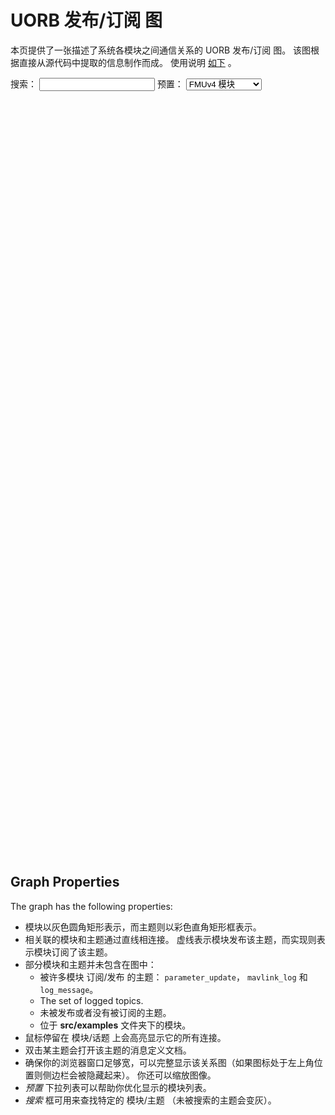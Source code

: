 # UORB 发布/订阅 图

<!--
Note: this page is disabled for now, as the graph is too incomplete and requires support for uORB::Subscription, uORB::Publication and library code
-->

本页提供了一张描述了系统各模块之间通信关系的 UORB 发布/订阅 图。 该图根据直接从源代码中提取的信息制作而成。 使用说明 [如下](#instructions) 。

搜索： <input id="search" type="text" /> 预置： <select id ="select-graph" name="select-graph"> <option value='graph_px4fmu-v4.json'>FMUv4 模块</option> <option value='graph_px4fmu-v2.json'>FMUv2 模块</option> <option value='graph_sitl.json'>SITL 模块</option> <option value='graph_runtime_sitl.json'>SITL 运行时模块</option> <option value='graph_full.json'>所有模块</option> </select>   
<!-- use an absolute position to allow it to overflow to the left and the right -->
<svg width="1200" height="1200" style="position: absolute; left: -9999px; right: -9999px; margin: auto;"></svg>
<script src="https://d3js.org/d3.v4.min.js"></script>

<!-- the position of the svg is absolute, so we add a div with the necessary spacing -->

<div style="height: 1210px;"></div>

<script>

// the d3.js script might not yet be loaded (because it's not in <head>), so we
// wrap everything in a function and retry until d3 is available
function initializeGraph() {
    if (typeof d3 === 'undefined') {
        // try again later
        setTimeout(initializeGraph, 500);
        return;
    }


var graph_option = document.getElementById("select-graph");
var default_json_file = graph_option.value;
var minOpacity = 0.1; // opacity when a node/link is faded

/* search field: highlight all matching nodes on text change */
var g_filterText = "";
function searchTextChanged() {
    var textField = document.getElementById("search");
    var searchText = textField.value;
    var opacity = minOpacity;
    if (searchText == "" || document.activeElement != textField) {
        opacity = 1;
        g_filterText = "";
    } else {
        g_filterText = searchText;
    }

    /* change opacity */
    // TODO: call fade() instead?
    node.style("stroke-opacity", function(o) {
        thisOpacity = o.name.includes(searchText) ? 1 : opacity;
        this.setAttribute('fill-opacity', thisOpacity);
        return thisOpacity;
    });

    text.style("stroke-opacity", function(o) {
        thisOpacity = o.name.includes(searchText) ? 1 : opacity;
        this.setAttribute('fill-opacity', thisOpacity);
        return thisOpacity;
    });
    link.style("stroke-opacity", function(o) {
        return opacity;
    });
}
document.getElementById("search").addEventListener("keyup", searchTextChanged);
document.getElementById("search").addEventListener("focusout", searchTextChanged);
document.getElementById("search").addEventListener("focusin", searchTextChanged);
document.getElementById("select-graph").addEventListener("change", reloadSimulation);



var svg = d3.select("svg"),
    width = +svg.attr("width"),
    height = +svg.attr("height");


var collisionForce = rectCollide()
    .size(function (d) { return [d.width+10, d.height+6]; });

var boxForce = boundedBox()
    .bounds([[0, 0], [width, height]])
    .size(function (d) { return [d.width, d.height]; });

var simulation = d3.forceSimulation()
    .velocityDecay(0.3) // default: 0.4
    // alpha: initially 1, then reduced at each step, reducing the forces, so
    // that the simulation comes to a stop eventually
    .alphaMin(0.0001) // default: 0.001
    .alphaDecay(0.0428) // default: 0.0228
    //.alphaTarget(1) // enabling this will make sure the simulation never comes
    // to a stop (and the nodes will either keep fighting for their position, or
    // find an equilibrium)
    .force("link", d3.forceLink().id(function(d) { return d.id; })
    .distance(100)//.strength(0.02) // default: 30, 1 / Math.min(count(link.source), count(link.target));
        // distance: desired link distance
//      .iterations(1) // default: 1, greater = increased rigidity
    )
    .force("charge", d3.forceManyBody().strength(-250)) // decrease to make the
           // graph spread more (distance has a similar effect, but affects the
           // leaf nodes more)
    .force('box', boxForce) // keep the nodes inside the visible area
    .force('collision', collisionForce)
    .force("center", d3.forceCenter(width / 2, height / 2));

// SVG elements
var node = null;
var text = null;
var link = null;

function loadSimulation(json_file_name) {

    d3.json(json_file_name, function(error, graph) {
        if (error) throw error;

        // module filtering (does not remove 'orphaned' topics)
        /*
        var ignored_modules = ["mavlink", "commander"];
        for (var i = 0; i < ignored_modules.length; ++i) {
            var module_id = "m_"+ignored_modules[i];
            // links
            for (var j = 0; j < graph.links.length; ++j) {
                if (graph.links[j].source == module_id ||
                    graph.links[j].target == module_id) {
                    graph.links.splice(j, 1);
                    --j;
                }
            }
            // nodes
            for (var j = 0; j < graph.nodes.length; ++j) {
                if (graph.nodes[j].id == module_id) {
                    graph.nodes.splice(j, 1);
                    --j;
                }
            }
        }
        */

        // explanation for the following syntax: https://bost.ocks.org/mike/join/
        link = svg.append("g")
            .attr("class", "links")
            .selectAll("line")
            .data(graph.links)
            .enter().append("line")
            .attr("stroke-opacity", 0.7)
            .attr("stroke", function(d) { return d.color; })
            .style("stroke-dasharray", function(d) {
                if (d.style == "dashed") return "3, 3";
                return "1, 0";
            });

        var g = svg.append("g").selectAll("g").data(graph.nodes).enter().append("g");
        node = g.append("rect")
            // rounded corners (somewhat more expensive to render)
            .attr("rx", function(d) { return d.type == "module" ? 8 : 0; });

        text = g.append("text")
            .attr("class", "labels")
            .style("font-size", "12px")
            .attr("fill", function(d) { return "#fff"; })
            .attr("dy", ".35em")
            .attr("text-anchor", "middle")
            .text(function(d) { return d.name; })
            .on("mouseover", fadeAnimated(minOpacity))
            .on("mouseout", fadeAnimated(1))
            .on("dblclick", openLink);

        var paddingLeftRight = 18; // adjust the padding values depending on font and font size
        var paddingTopBottom = 5;

        svg.selectAll("text").each(function(d, i) {
            var curPaddingLeftRight = paddingLeftRight;
            var curPaddingTopBottom = paddingTopBottom;
            if (graph.nodes[i].type == "module") {
                curPaddingLeftRight *= 1.5;
                curPaddingTopBottom *= 1.5;
            }

            // get bounding box of text field and store it
            graph.nodes[i].width = this.getBBox().width+curPaddingLeftRight;
            graph.nodes[i].height = this.getBBox().height+curPaddingTopBottom;

            graph.nodes[i].vx = 0;
            graph.nodes[i].vy = 0;
        });


        simulation
            .nodes(graph.nodes)
            .on("tick", ticked);

        simulation.force("link")
            .links(graph.links);

        function ticked() {
            link
                .attr("x1", function(d) { return d.source.x; })
                .attr("y1", function(d) { return d.source.y; })
                .attr("x2", function(d) { return d.target.x; })
                .attr("y2", function(d) { return d.target.y; });

            text
                .attr("x", function(d) { return d.x; })
                .attr("y", function(d) { return d.y; });

            svg.selectAll("rect")
                .attr("x", function(d) { return d.x - d.width/2; })
                .attr("y", function(d) { return d.y - d.height/2;  })
                .attr("width", function(d) { return d.width; })
                .attr("height", function(d) { return d.height; })
                .attr("fill", function(d) { return d.color; });
        }

        // open the 'node.url' attribute in a new tab, if it exists
        function openLink(n) {
            if (typeof n.url !== 'undefined') {
                window.open(n.url, '_blank');
            }
        }


        // smooth fade in/out
        var animationTimer = null;
        var currentOpacity = 1;
        var destOpacity = 1;
        function fadeAnimated(opacity) {
            return function(d) {
                if (animationTimer != null)
                    animationTimer.stop();

                destOpacity = opacity;

                animationTimer = d3.interval(function(elapsed) {
                    var newOpacity = currentOpacity + (destOpacity-currentOpacity) * elapsed/300;
                    // check if we overshot the destination opacity
                    if ((currentOpacity - destOpacity) * (newOpacity - destOpacity) < 0) {
                        currentOpacity = destOpacity;
                    } else {
                        currentOpacity = newOpacity;
                    }
                    fade(currentOpacity)(d);
                    if (Math.abs(currentOpacity - destOpacity) < 0.005) {
                        animationTimer.stop();
                        animationTimer = null;
                    }
                }, 30);
            }
        }

        // mouse over functionality: fade the rest of the graph

        var linkedByIndex = {};
        graph.links.forEach(function(d) {
            linkedByIndex[d.source.index + "," + d.target.index] = 1;
        });
        function isConnected(a, b) {
            return linkedByIndex[a.index + "," + b.index] || linkedByIndex[b.index + "," + a.index] || a.index == b.index;
        }
        function fade(opacity) {
            return function(d) {
                /* The graph opacity is using the following behavior:
                 * - no filtering (g_filterText == ""):
                 *   - mouse hovers over a node: the node and it's connected
                 *     nodes are visible, the rest is faded
                 *   - else: all nodes and links are visible
                 * - filtering:
                 *   - all nodes matching the filter are always visible
                 *   - mouse hovers over a node: the connected nodes are visible
                 *   - no hovering: rest of the non-matching nodes are faded
                 *     (and all the links too)
                 */
                var invertedOpacity = (1+minOpacity) - opacity;
                if (g_filterText != "") {
                    // in case of filtering, the default is to fade non-matching
                    // nodes
                    opacity = minOpacity;
                }

                function nodeOpacity(o) {
                    if (g_filterText != "" && o.name.includes(g_filterText)) {
                        thisOpacity = 1; // always visible if filter matches
                    } else if (isConnected(d, o)) {
                        if (g_filterText == "") {
                            thisOpacity = 1; // connected w/o filtering -> show it
                        } else if (d.name.includes(g_filterText)) {
                            thisOpacity = invertedOpacity;
                        } else {
                            thisOpacity = opacity;
                        }
                    } else {
                        thisOpacity = opacity;
                    }

                    this.setAttribute('fill-opacity', thisOpacity);
                    return thisOpacity;
                }

                node.style("stroke-opacity", nodeOpacity);
                text.style("stroke-opacity", nodeOpacity);

                var linkOpacity = opacity;
                var linkOpacityConnected = 1;
                if (g_filterText != "") {
                    if (d.name.includes(g_filterText)) {
                        linkOpacityConnected = invertedOpacity;
                    } else {
                        linkOpacityConnected = minOpacity;
                    }
                    linkOpacity = minOpacity;
                }
                link.style("stroke-opacity", function(o) {
                    return o.source === d || o.target === d ?
                        linkOpacityConnected : linkOpacity;
                });
            };
        }

    });
}

function reloadSimulation(e) {
    json_file_name = e.target.value;
    console.log(json_file_name);
    d3.selectAll("svg > *").remove();
    loadSimulation(json_file_name);
    simulation.alpha(1).restart();
}

/* initial graph */
loadSimulation(default_json_file);


function rectCollide() {
    var nodes, sizes, masses;
    var size = constant([0, 0]);
    var strength = 0.3;
    var iterations = 20;

    function force() {
        var node, size, mass, xi, yi;
        var i = -1;
        while (++i < iterations) { iterate(); }

        function iterate() {
            var j = -1;
            var tree = d3.quadtree(nodes, xCenter, yCenter).visitAfter(prepare);

            while (++j < nodes.length) {
                node = nodes[j];
                size = sizes[j];
                mass = masses[j];
                xi = xCenter(node);
                yi = yCenter(node);

                tree.visit(apply);
            }
        }

        function apply(quad, x0, y0, x1, y1) {
            var data = quad.data;
            var xSize = (size[0] + quad.size[0]) / 2;
            var ySize = (size[1] + quad.size[1]) / 2;
            if (data) {
                if (data.index <= node.index) { return; }

                var x = xi - xCenter(data);
                var y = yi - yCenter(data);
                var xd = Math.abs(x) - xSize;
                var yd = Math.abs(y) - ySize;

                if (xd < 0 && yd < 0) {
                    var l = Math.sqrt(x * x + y * y);
                    var m = masses[data.index] / (mass + masses[data.index]);

                    if (l > 0.000001) {
                        if (xd > yd) {
                            node.vx -= (x *= xd / l * strength) * m;
                            data.vx += x * (1 - m);
                        } else {
                            node.vy -= (y *= yd / l * strength) * m;
                            data.vy += y * (1 - m);
                        }
                    }
                }
            }

            return x0 > xi + xSize || y0 > yi + ySize ||
                x1 < xi - xSize || y1 < yi - ySize;
        }

        function prepare(quad) {
            if (quad.data) {
                quad.size = sizes[quad.data.index];
            } else {
                quad.size = [0, 0];
                var i = -1;
                while (++i < 4) {
                    if (quad[i] && quad[i].size) {
                        quad.size[0] = Math.max(quad.size[0], quad[i].size[0]);
                        quad.size[1] = Math.max(quad.size[1], quad[i].size[1]);
                    }
                }
            }
        }
    }

    function xCenter(d) { return d.x + d.vx; }
    function yCenter(d) { return d.y + d.vy; }

    force.initialize = function (_) {
        sizes = (nodes = _).map(size);
        masses = sizes.map(function (d) { return d[0] * d[1] });
    }

    force.size = function (_) {
        return (arguments.length
            ? (size = typeof _ === 'function' ? _ : constant(_), force)
            : size);
    }

    force.strength = function (_) {
        return (arguments.length ? (strength = +_, force) : strength);
    }

    force.iterations = function (_) {
        return (arguments.length ? (iterations = +_, force) : iterations);
    }

    return force;
}

function boundedBox() {
    var nodes, sizes;
    var bounds;
    var size = constant([0, 0]);

    function force() {
        var node, size;
        var xi, x0, x1, yi, y0, y1;
        var i = -1;
        while (++i < nodes.length) {
            node = nodes[i];
            size = sizes[i];
            xi = node.x + node.vx;
            x0 = bounds[0][0] - (xi - size[0]/2);
            x1 = bounds[1][0] - (xi + size[0]/2);
            yi = node.y + node.vy;
            y0 = bounds[0][1] - (yi - size[1]/2);
            y1 = bounds[1][1] - (yi + size[1]/2);
            if (x0 > 0 || x1 < 0) {
                node.x += node.vx;
                node.vx = -node.vx;
                if (node.vx < x0) { node.x += x0 - node.vx; }
                if (node.vx > x1) { node.x += x1 - node.vx; }
            }
            if (y0 > 0 || y1 < 0) {
                node.y += node.vy;
                node.vy = -node.vy;
                if (node.vy < y0) { node.vy += y0 - node.vy; }
                if (node.vy > y1) { node.vy += y1 - node.vy; }
            }
        }
    }

    force.initialize = function (_) {
        sizes = (nodes = _).map(size);
    }

    force.bounds = function (_) {
        return (arguments.length ? (bounds = _, force) : bounds);
    }

    force.size = function (_) {
        return (arguments.length
            ? (size = typeof _ === 'function' ? _ : constant(_), force)
            : size);
    }

    return force;
}


function constant(_) {
    return function () { return _; }
}

} // initializeGraph()

initializeGraph();

</script>

 <a id="instructions"></a>

## Graph Properties

The graph has the following properties:

- 模块以灰色圆角矩形表示，而主题则以彩色直角矩形框表示。
- 相关联的模块和主题通过直线相连接。 虚线表示模块发布该主题，而实现则表示模块订阅了该主题。
- 部分模块和主题并未包含在图中： 
  - 被许多模块 订阅/发布 的主题： `parameter_update`， `mavlink_log` 和 `log_message`。
  - The set of logged topics.
  - 未被发布或者没有被订阅的主题。
  - 位于 **src/examples** 文件夹下的模块。
- 鼠标停留在 模块/话题 上会高亮显示它的所有连接。
- 双击某主题会打开该主题的消息定义文档。
- 确保你的浏览器窗口足够宽，可以完整显示该关系图（如果图标处于左上角位置则侧边栏会被隐藏起来）。 你还可以缩放图像。
- *预置* 下拉列表可以帮助你优化显示的模块列表。
- *搜索* 框可用来查找特定的 模块/主题 （未被搜索的主题会变灰）。